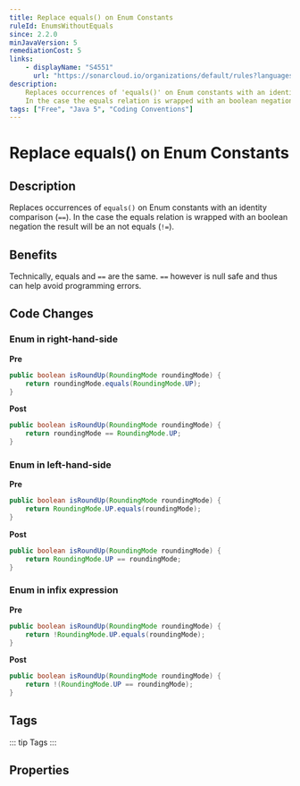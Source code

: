 ```yaml
---
title: Replace equals() on Enum Constants
ruleId: EnumsWithoutEquals
since: 2.2.0
minJavaVersion: 5
remediationCost: 5
links:
    - displayName: "S4551"
      url: "https://sonarcloud.io/organizations/default/rules?languages=java&open=java%3AS4551&q=S4551"
description:
    Replaces occurrences of 'equals()' on Enum constants with an identity comparison (==).
    In the case the equals relation is wrapped with an boolean negation the result will be an not equals (!=).
tags: ["Free", "Java 5", "Coding Conventions"]
---
```


# Replace equals() on Enum Constants

## Description

Replaces occurrences of `equals()` on Enum constants with an identity comparison (`==`).
In the case the equals relation is wrapped with an boolean negation the result will be an not equals (`!=`).

## Benefits

Technically, equals and `==` are the same. `==` however is null safe and thus can help avoid programming errors.


## Code Changes

### Enum in right-hand-side
__Pre__
```java
public boolean isRoundUp(RoundingMode roundingMode) {
    return roundingMode.equals(RoundingMode.UP);
}
```

__Post__
```java
public boolean isRoundUp(RoundingMode roundingMode) {
    return roundingMode == RoundingMode.UP;
}
```

### Enum in left-hand-side
__Pre__
```java
public boolean isRoundUp(RoundingMode roundingMode) {
    return RoundingMode.UP.equals(roundingMode);
}
```

__Post__
```java
public boolean isRoundUp(RoundingMode roundingMode) {
    return RoundingMode.UP == roundingMode;
}
```

### Enum in infix expression
__Pre__
```java
public boolean isRoundUp(RoundingMode roundingMode) {
    return !RoundingMode.UP.equals(roundingMode);
}
```

__Post__
```java
public boolean isRoundUp(RoundingMode roundingMode) {
    return !(RoundingMode.UP == roundingMode);
}
```

<VersionNotice />


## Tags

::: tip Tags
<TagLinks />
:::

## Properties

<RuleProperties />
